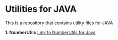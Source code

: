 <h1> Utilities for JAVA</h1>
<p>This is a repository that contains utility files for JAVA</p>

<strong>1. NumberUtils</strong>
<a href="https://github.com/utsabn34/utility/blob/java/java/NumberUtils.java">Link to NumberUtils for Java</a>

